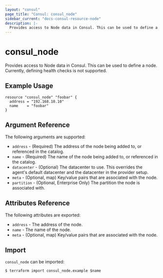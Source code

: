 ```yaml
---
layout: "consul"
page_title: "Consul: consul_node"
sidebar_current: "docs-consul-resource-node"
description: |-
  Provides access to Node data in Consul. This can be used to define a node.
---
```


# consul_node

Provides access to Node data in Consul. This can be used to define a
node. Currently, defining health checks is not supported.

## Example Usage

```hcl
resource "consul_node" "foobar" {
  address = "192.168.10.10"
  name    = "foobar"
}
```

## Argument Reference

The following arguments are supported:

* `address` - (Required) The address of the node being added to, or referenced in the catalog.
* `name` - (Required) The name of the node being added to, or referenced in the catalog.
* `datacenter` - (Optional) The datacenter to use. This overrides the agent's default datacenter and the datacenter in the provider setup.
* `meta` - (Optional, map) Key/value pairs that are associated with the node.
* `partition` - (Optional, Enterprise Only) The partition the node is associated with.

## Attributes Reference

The following attributes are exported:

* `address` - The address of the node.
* `name` - The name of the node.
* `meta` - (Optional, map) Key/value pairs that are associated with the node.

## Import

`consul_node` can be imported:

```
$ terraform import consul_node.example $name
```

